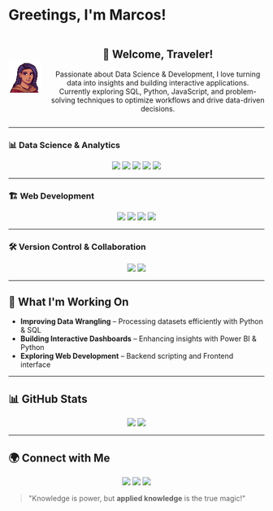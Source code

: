# Greetings, I'm Marcos!

<div align="center" style="display: flex; align-items: center;">
  <img src="https://github.com/roaring90s/roaring90s/blob/main/portrait.png" width="20%" style="margin-right: 20px;" />
  <div>
    <h2>🏰 Welcome, Traveler!</h2>
    <p>Passionate about Data Science & Development, I love turning data into insights and building interactive applications. Currently exploring SQL, Python, JavaScript, and problem-solving techniques to optimize workflows and drive data-driven decisions.  </p>
  </div>
</div>

---

### 📊 Data Science & Analytics

<p align="center">
  <img src="https://img.shields.io/badge/SQL-4479A1?style=for-the-badge&logo=postgresql&logoColor=white&border-radius=50" />
  <img src="https://img.shields.io/badge/Spreadsheets-217346?style=for-the-badge&logo=google-sheets&logoColor=white&border-radius=50" />
  <img src="https://img.shields.io/badge/R-276DC3?style=for-the-badge&logo=r&logoColor=white&border-radius=50" />
  <img src="https://img.shields.io/badge/Power%20BI-F2C811?style=for-the-badge&logo=powerbi&logoColor=white&border-radius=50" />
  <img src="https://img.shields.io/badge/Python-3776AB?style=for-the-badge&logo=python&logoColor=white&border-radius=50" />
</p>

---

### 🏗️ Web Development

<p align="center">
  <img src="https://img.shields.io/badge/JavaScript-F7DF1E?style=for-the-badge&logo=javascript&logoColor=black&border-radius=50" />
  <img src="https://img.shields.io/badge/Node.js-339933?style=for-the-badge&logo=node.js&logoColor=white&border-radius=50" />
  <img src="https://img.shields.io/badge/HTML5-E34F26?style=for-the-badge&logo=html5&logoColor=white&border-radius=50" />
  <img src="https://img.shields.io/badge/CSS3-1572B6?style=for-the-badge&logo=css3&logoColor=white&border-radius=50" />
</p>

---

### 🛠️ Version Control & Collaboration

<p align="center">
  <img src="https://img.shields.io/badge/Git-F05032?style=for-the-badge&logo=git&logoColor=white&border-radius=50" />
  <img src="https://img.shields.io/badge/GitHub-181717?style=for-the-badge&logo=github&logoColor=white&border-radius=50" />
</p>

---

## 📌 **What I'm Working On**
- **Improving Data Wrangling** – Processing datasets efficiently with Python & SQL  
- **Building Interactive Dashboards** – Enhancing insights with Power BI & Python  
- **Exploring Web Development** – Backend scripting and Frontend interface

---

## 📊 **GitHub Stats**  
<p align="center">
  <img src="https://github-readme-stats.vercel.app/api?username=roaring90s&show_icons=true&theme=tokyonight" height="150" />
  <img src="https://github-readme-stats.vercel.app/api/top-langs/?username=roaring90s&layout=compact&theme=tokyonight" height="150" />
</p>

---

## 🌍 **Connect with Me**

<p align="center">
  <a href="https://www.linkedin.com/in/marcos-sousa-616375249/"><img src="https://img.shields.io/badge/LinkedIn-0A66C2?style=for-the-badge&logo=linkedin&logoColor=white&border-radius=50" /></a>
  <a href="https://github.com/roaring90s"><img src="https://img.shields.io/badge/GitHub-181717?style=for-the-badge&logo=github&logoColor=white&border-radius=50" /></a>
  <a href="mailto:contato.marcos90s@gmail.com"><img src="https://img.shields.io/badge/Email-D14836?style=for-the-badge&logo=gmail&logoColor=white&border-radius=50" /></a>
</p>

> "Knowledge is power, but **applied knowledge** is the true magic!"  
